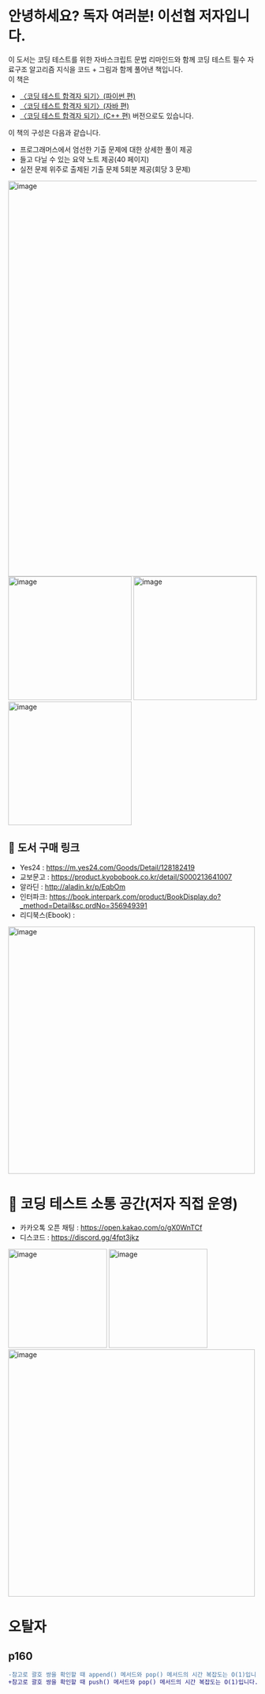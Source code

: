 # 안녕하세요? 독자 여러분! 이선협 저자입니다.
이 도서는 코딩 테스트를 위한 자바스크립트 문법 리마인드와 함께 코딩 테스트 필수 자료구조 알고리즘 지식을 코드 + 그림과 함께 풀어낸 책입니다.<br>
이 책은 
- [〈코딩 테스트 합격자 되기〉(파이썬 편)](https://github.com/dremdeveloper/codingtest_python)
- [〈코딩 테스트 합격자 되기〉(자바 편)](https://github.com/retrogemHK/codingtest_java)
- [〈코딩 테스트 합격자 되기〉(C++ 편)](https://github.com/dremdeveloper/codingtest_cpp)
버전으로도 있습니다.

이 책의 구성은 다음과 같습니다.<br>

- 프로그래머스에서 엄선한 기출 문제에 대한 상세한 풀이 제공
- 들고 다닐 수 있는 요약 노트 제공(40 페이지)
- 실전 문제 위주로 출제된 기출 문제 5회분 제공(회당 3 문제)

<img width="800" alt="image" src="https://github.com/kciter/coding-interview-js/assets/16553217/0ef995a1-fe48-48c9-b089-e13782712c49">
<img width="250" alt="image" src="https://github.com/kciter/coding-interview-js/assets/16553217/02f15539-6609-440f-918b-115d2cf62a1e">
<img width="250" alt="image" src="https://github.com/kciter/coding-interview-js/assets/16553217/c1a83e58-fa5c-48c8-b452-dbdb1a69d000">
<img width="250" alt="image" src="https://github.com/kciter/coding-interview-js/assets/16553217/3b71fcbf-6dda-4632-bd4b-5110882d81bd">

## 📖 도서 구매 링크
- Yes24 : https://m.yes24.com/Goods/Detail/128182419
- 교보문고 : https://product.kyobobook.co.kr/detail/S000213641007
- 알라딘 : http://aladin.kr/p/EqbOm
- 인터파크: https://book.interpark.com/product/BookDisplay.do?_method=Detail&sc.prdNo=356949391
- 리디북스(Ebook) : 

<img width="500" alt="image" src="https://github.com/kciter/coding-interview-js/assets/16553217/0436f120-1a5e-424c-bc43-d35cf8893b43">

# 💬 코딩 테스트 소통 공간(저자 직접 운영)
- 카카오톡 오픈 채팅 : https://open.kakao.com/o/gX0WnTCf
- 디스코드 : https://discord.gg/4fpt3jkz
<img width="200" alt="image" src="https://github.com/kciter/coding-interview-js/assets/16553217/38f2d425-257b-4937-a595-cae56c272b82">
<img width="200" alt="image" src="https://github.com/kciter/coding-interview-js/assets/16553217/14be16dc-3308-443c-8921-277c4031a18e">
<img width="500" alt="image" src="https://github.com/kciter/coding-interview-js/assets/16553217/d5f76595-d57d-45bb-b874-79c7382f0940">

# 오탈자
## p160
```diff
-참고로 괄호 쌍을 확인할 때 append() 메서드와 pop() 메서드의 시간 복잡도는 O(1)입니다.
+참고로 괄호 쌍을 확인할 때 push() 메서드와 pop() 메서드의 시간 복잡도는 O(1)입니다.
```
